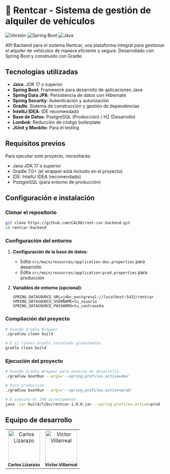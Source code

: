 # 🚗 Rentcar - Sistema de gestión de alquiler de vehículos

![Versión](https://img.shields.io/badge/versión-1.0.0-blue)
![Spring Boot](https://img.shields.io/badge/Spring%20Boot-3.1.0-brightgreen)
![Java](https://img.shields.io/badge/Java-17-orange)

API Backend para el sistema Rentcar, una plataforma integral para gestionar el alquiler de vehículos de manera eficiente y segura. Desarrollado con Spring Boot y construido con Gradle.

## Tecnologías utilizadas

- **Java**: JDK 17 o superior
- **Spring Boot**: Framework para desarrollo de aplicaciones Java
- **Spring Data JPA**: Persistencia de datos con Hibernate
- **Spring Security**: Autenticación y autorización
- **Gradle**: Sistema de construcción y gestión de dependencias
- **IntelliJ IDEA**: IDE recomendado
- **Base de Datos**: PostgreSQL (Producción) / H2 (Desarrollo)
- **Lombok**: Reducción de código boilerplate
- **JUnit y Mockito**: Para el testing

## Requisitos previos

Para ejecutar este proyecto, necesitarás:

- Java JDK 17 o superior
- Gradle 7.0+ (el wrapper está incluido en el proyecto)
- IDE: IntelliJ IDEA (recomendado)
- PostgreSQL (para entorno de producción)

## Configuración e instalación

### Clonar el repositorio

```bash
git clone https://github.com/CALR0/rent-car-backend.git
cd rentcar-backend
```

### Configuración del entorno

1. **Configuración de la base de datos**:
   - Edita `src/main/resources/application-dev.properties` para desarrollo
   - Edita `src/main/resources/application-prod.properties` para producción

2. **Variables de entorno (opcional)**:
   ```
   SPRING_DATASOURCE_URL=jdbc:postgresql://localhost:5432/rentcar
   SPRING_DATASOURCE_USERNAME=tu_usuario
   SPRING_DATASOURCE_PASSWORD=tu_contraseña
   ```

### Compilación del proyecto

```bash
# Usando Gradle Wrapper
./gradlew clean build

# O si tienes Gradle instalado globalmente
gradle clean build
```

### Ejecución del proyecto

```bash
# Usando Gradle Wrapper para entorno de desarrollo
./gradlew bootRun --args='--spring.profiles.active=dev'

# Para producción
./gradlew bootRun --args='--spring.profiles.active=prod'

# O ejecuta el JAR directamente
java -jar build/libs/rentcar-1.0.0.jar --spring.profiles.active=prod
```

## Equipo de desarrollo

<table>
  <tr>
    <td align="center">
      <a href="https://github.com/CALR0">
        <img src="https://github.com/CALR0.png" width="100px;" alt="Carlos Lizarazo"/>
        <br />
        <sub><b>Carlos Lizarazo</b></sub>
      </a>
    </td>
    <td align="center">
      <a href="https://github.com/Viraviutt">
        <img src="https://github.com/Viraviutt.png" width="100px;" alt="Victor Villarreal"/>
        <br />
        <sub><b>Victor Villarreal</b></sub>
      </a>
    </td>
  </tr>
</table>
